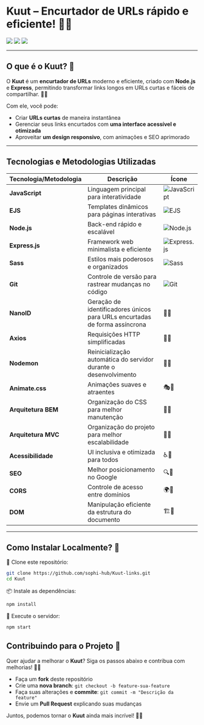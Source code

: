 # **Kuut** – Encurtador de URLs rápido e eficiente! 🚀💜

<div align="start">
  <img src="https://img.shields.io/badge/Node.js-Fast%20Backend-8A2BE2?style=for-the-badge&logo=node.js&logoColor=white">
  <img src="https://img.shields.io/badge/Express.js-Minimalist%20Framework-8A2BE2?style=for-the-badge&logo=express&logoColor=white">
  <img src="https://img.shields.io/badge/JavaScript-Dynamic%20Logic-8A2BE2?style=for-the-badge&logo=javascript&logoColor=white">
</div>

---

## **O que é o Kuut?** 💜

O **Kuut** é um **encurtador de URLs** moderno e eficiente, criado com **Node.js** e **Express**, permitindo transformar links longos em URLs curtas e fáceis de compartilhar. 🔗✨

Com ele, você pode:

- Criar **URLs curtas** de maneira instantânea
- Gerenciar seus links encurtados com **uma interface acessível e otimizada**
- Aproveitar **um design responsivo**, com animações e SEO aprimorado

---

## **Tecnologias e Metodologias Utilizadas**

| **Tecnologia/Metodologia** | **Descrição** | **Ícone** |
|----------------------|-----------------|----------------|
| **JavaScript** | Linguagem principal para interatividade | ![JavaScript](https://img.shields.io/badge/JavaScript-8A2BE2?style=for-the-badge&logo=javascript&logoColor=white) |
| **EJS** | Templates dinâmicos para páginas interativas | ![EJS](https://img.shields.io/badge/EJS-8A2BE2?style=for-the-badge) |
| **Node.js** | Back-end rápido e escalável | ![Node.js](https://img.shields.io/badge/Node.js-8A2BE2?style=for-the-badge&logo=node.js&logoColor=white) |
| **Express.js** | Framework web minimalista e eficiente | ![Express.js](https://img.shields.io/badge/Express.js-8A2BE2?style=for-the-badge&logo=express&logoColor=white) |
| **Sass** | Estilos mais poderosos e organizados | ![Sass](https://img.shields.io/badge/Sass-8A2BE2?style=for-the-badge&logo=sass&logoColor=white) |
| **Git** | Controle de versão para rastrear mudanças no código | ![Git](https://img.shields.io/badge/Git-8A2BE2?style=for-the-badge&logo=git&logoColor=white) |
| **NanoID** | Geração de identificadores únicos para URLs encurtadas de forma assíncrona | 🔢💜 |
| **Axios** | Requisições HTTP simplificadas | 🔄💜 |
| **Nodemon** | Reinicialização automática do servidor durante o desenvolvimento | 🔄💜 |
| **Animate.css** | Animações suaves e atraentes | 🎭💜 |
| **Arquitetura BEM** | Organização do CSS para melhor manutenção | 🎨💜 |
| **Arquitetura MVC** | Organização do projeto para melhor escalabilidade | 📂💜 |
| **Acessibilidade** | UI inclusiva e otimizada para todos | ♿💜 |
| **SEO** | Melhor posicionamento no Google | 🔍💜 |
| **CORS** | Controle de acesso entre domínios | 🌍💜 |
| **DOM** | Manipulação eficiente da estrutura do documento | 🏗️💜 |

---

## **Como Instalar Localmente?** 💜

🔽 Clone este repositório:
```bash
git clone https://github.com/sophi-hub/Kuut-links.git
cd Kuut
```

📦 Instale as dependências:
```bash
npm install
```

🚀 Execute o servidor:
```bash
npm start
```

## **Contribuindo para o Projeto** 🤝

Quer ajudar a melhorar o **Kuut**? Siga os passos abaixo e contribua com melhorias! 🚀💜

- Faça um **fork** deste repositório  
- Crie uma **nova branch**: `git checkout -b feature-sua-feature`  
- Faça suas alterações e **commite**: `git commit -m "Descrição da feature"`  
- Envie um **Pull Request** explicando suas mudanças  

Juntos, podemos tornar o **Kuut** ainda mais incrível! 💜✨
